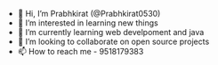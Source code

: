 - 👋 Hi, I’m Prabhkirat (@Prabhkirat0530)
- 👀 I’m interested in learning new things
- 🌱 I’m currently learning web develpoment and java
- 💞️ I’m looking to collaborate on open source projects
- 📫 How to reach me - 9518179383
